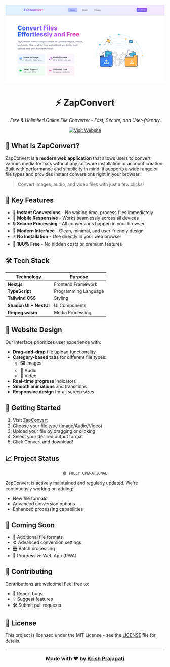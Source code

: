 <div align="center">
  <img src="/public//images//readmeimg.png" alt="ZapConvert Logo" width="700" />
  
  # ⚡ ZapConvert

  <p align="center">
    <em>Free & Unlimited Online File Converter - Fast, Secure, and User-friendly</em>
  </p>

  <p align="center">
    <a href="https://zapconvert.vercel.app" target="_blank">
      <img src="https://img.shields.io/badge/Visit-ZapConvert-blue?style=for-the-badge&logo=vercel" alt="Visit Website" />
    </a>
  </p>
</div>

## 🌟 What is ZapConvert?

ZapConvert is a **modern web application** that allows users to convert various media formats without any software installation or account creation. Built with performance and simplicity in mind, it supports a wide range of file types and provides instant conversions right in your browser.

> Convert images, audio, and video files with just a few clicks!

## 🎯 Key Features

- 🚀 **Instant Conversions** - No waiting time, process files immediately
- 📱 **Mobile Responsive** - Works seamlessly across all devices
- 🔒 **Secure Processing** - All conversions happen in your browser
- 🎨 **Modern Interface** - Clean, minimal, and user-friendly design
- ⚡ **No Installation** - Use directly in your web browser
- 💯 **100% Free** - No hidden costs or premium features

## 🛠️ Tech Stack

<div align="center">

| Technology             | Purpose              |
| ---------------------- | -------------------- |
| **Next.js**            | Frontend Framework   |
| **TypeScript**         | Programming Language |
| **Tailwind CSS**       | Styling              |
| **Shadcn UI + NextUI** | UI Components        |
| **ffmpeg.wasm**        | Media Processing     |

</div>

## 🎨 Website Design

Our interface prioritizes user experience with:

- **Drag-and-drop** file upload functionality
- **Category-based tabs** for different file types:
  - 🖼️ Images
  - 🎵 Audio
  - 🎥 Video
- **Real-time progress** indicators
- **Smooth animations** and transitions
- **Responsive design** for all screen sizes

## 🚀 Getting Started

1. Visit [ZapConvert](https://zapconvert.vercel.app)
2. Choose your file type (Image/Audio/Video)
3. Upload your file by dragging or clicking
4. Select your desired output format
5. Click Convert and download!

## 📈 Project Status

<div align="center">

```txt
🟢 FULLY OPERATIONAL
```

</div>

ZapConvert is actively maintained and regularly updated. We're continuously working on adding:

- New file formats
- Advanced conversion options
- Enhanced processing capabilities

## 🔮 Coming Soon

- 📝 Additional file formats
- ⚙️ Advanced conversion settings
- 🎛️ Batch processing
- 📱 Progressive Web App (PWA)

## 🤝 Contributing

Contributions are welcome! Feel free to:

- 🐛 Report bugs
- 💡 Suggest features
- 🛠️ Submit pull requests

## 📝 License

This project is licensed under the MIT License - see the [LICENSE](LICENSE) file for details.

---

<div align="center">

### Made with ❤️ by [Krish Prajapati](https://github.com/Krishprajapati15)


</div>
